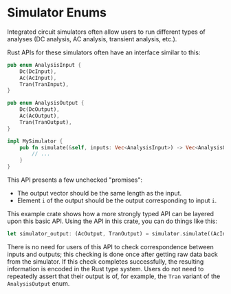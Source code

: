# Simulator Enums

Integrated circuit simulators often allow users to run different types
of analyses (DC analysis, AC analysis, transient analysis, etc.).

Rust APIs for these simulators often have an interface similar to this:

```rust
pub enum AnalysisInput {
    Dc(DcInput),
    Ac(AcInput),
    Tran(TranInput),
}

pub enum AnalysisOutput {
    Dc(DcOutput),
    Ac(AcOutput),
    Tran(TranOutput),
}

impl MySimulator {
    pub fn simulate(&self, inputs: Vec<AnalysisInput>) -> Vec<AnalysisOutput> {
        // ...
    }
}
```

This API presents a few unchecked "promises":
- The output vector should be the same length as the input.
- Element `i` of the output should be the output corresponding to input `i`.

This example crate shows how a more strongly typed API can be layered upon this
basic API. Using the API in this crate, you can do things like this:

```rs
let simulator_output: (AcOutput, TranOutput) = simulator.simulate((AcInput, TranInput));
```

There is no need for users of this API to check correspondence between inputs and outputs;
this checking is done once after getting raw data back from the simulator. If this check
completes successfully, the resulting information is encoded in the Rust type system.
Users do not need to repeatedly assert that their output is of, for example, the `Tran`
variant of the `AnalysisOutput` enum.
